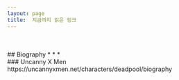 ```yaml
---
layout: page
title:  지금까지 읽은 링크
---
```

<br/>
<br/>
## Biography
* * * 
<br/>
### Uncanny X Men https://uncannyxmen.net/characters/deadpool/biography
